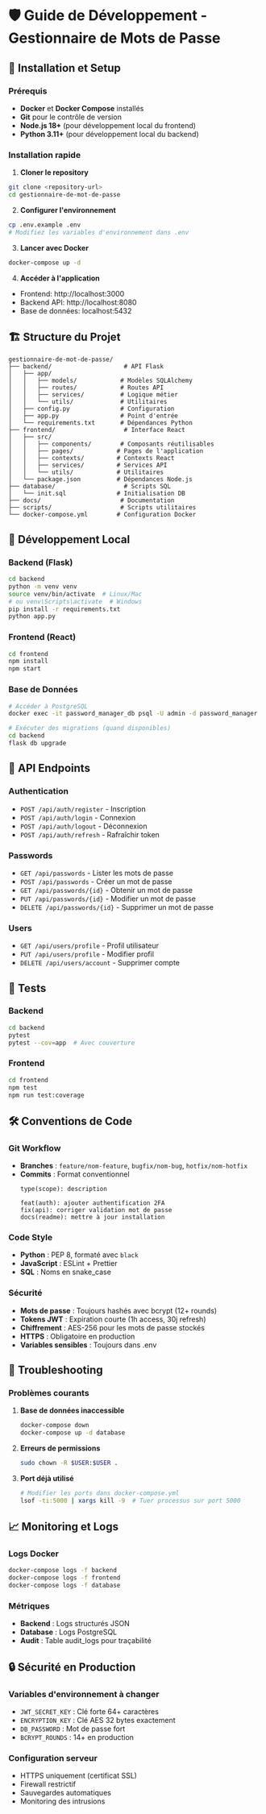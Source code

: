 # 🛡️ Guide de Développement - Gestionnaire de Mots de Passe

## 🚀 Installation et Setup

### Prérequis
- **Docker** et **Docker Compose** installés
- **Git** pour le contrôle de version
- **Node.js 18+** (pour développement local du frontend)
- **Python 3.11+** (pour développement local du backend)

### Installation rapide

1. **Cloner le repository**
```bash
git clone <repository-url>
cd gestionnaire-de-mot-de-passe
```

2. **Configurer l'environnement**
```bash
cp .env.example .env
# Modifiez les variables d'environnement dans .env
```

3. **Lancer avec Docker**
```bash
docker-compose up -d
```

4. **Accéder à l'application**
- Frontend: http://localhost:3000
- Backend API: http://localhost:8080
- Base de données: localhost:5432

## 🏗️ Structure du Projet

```
gestionnaire-de-mot-de-passe/
├── backend/                    # API Flask
│   ├── app/
│   │   ├── models/            # Modèles SQLAlchemy
│   │   ├── routes/            # Routes API
│   │   ├── services/          # Logique métier
│   │   └── utils/             # Utilitaires
│   ├── config.py              # Configuration
│   ├── app.py                 # Point d'entrée
│   └── requirements.txt       # Dépendances Python
├── frontend/                   # Interface React
│   ├── src/
│   │   ├── components/        # Composants réutilisables
│   │   ├── pages/            # Pages de l'application
│   │   ├── contexts/         # Contexts React
│   │   ├── services/         # Services API
│   │   └── utils/            # Utilitaires
│   └── package.json          # Dépendances Node.js
├── database/                   # Scripts SQL
│   └── init.sql              # Initialisation DB
├── docs/                      # Documentation
├── scripts/                   # Scripts utilitaires
└── docker-compose.yml        # Configuration Docker
```

## 🔧 Développement Local

### Backend (Flask)
```bash
cd backend
python -m venv venv
source venv/bin/activate  # Linux/Mac
# ou venv\Scripts\activate  # Windows
pip install -r requirements.txt
python app.py
```

### Frontend (React)
```bash
cd frontend
npm install
npm start
```

### Base de Données
```bash
# Accéder à PostgreSQL
docker exec -it password_manager_db psql -U admin -d password_manager

# Exécuter des migrations (quand disponibles)
cd backend
flask db upgrade
```

## 📡 API Endpoints

### Authentication
- `POST /api/auth/register` - Inscription
- `POST /api/auth/login` - Connexion
- `POST /api/auth/logout` - Déconnexion
- `POST /api/auth/refresh` - Rafraîchir token

### Passwords
- `GET /api/passwords` - Lister les mots de passe
- `POST /api/passwords` - Créer un mot de passe
- `GET /api/passwords/{id}` - Obtenir un mot de passe
- `PUT /api/passwords/{id}` - Modifier un mot de passe
- `DELETE /api/passwords/{id}` - Supprimer un mot de passe

### Users
- `GET /api/users/profile` - Profil utilisateur
- `PUT /api/users/profile` - Modifier profil
- `DELETE /api/users/account` - Supprimer compte

## 🧪 Tests

### Backend
```bash
cd backend
pytest
pytest --cov=app  # Avec couverture
```

### Frontend
```bash
cd frontend
npm test
npm run test:coverage
```

## 🛠️ Conventions de Code

### Git Workflow
- **Branches** : `feature/nom-feature`, `bugfix/nom-bug`, `hotfix/nom-hotfix`
- **Commits** : Format conventionnel
  ```
  type(scope): description
  
  feat(auth): ajouter authentification 2FA
  fix(api): corriger validation mot de passe
  docs(readme): mettre à jour installation
  ```

### Code Style
- **Python** : PEP 8, formaté avec `black`
- **JavaScript** : ESLint + Prettier
- **SQL** : Noms en snake_case

### Sécurité
- **Mots de passe** : Toujours hashés avec bcrypt (12+ rounds)
- **Tokens JWT** : Expiration courte (1h access, 30j refresh)
- **Chiffrement** : AES-256 pour les mots de passe stockés
- **HTTPS** : Obligatoire en production
- **Variables sensibles** : Toujours dans .env

## 🚨 Troubleshooting

### Problèmes courants
1. **Base de données inaccessible**
   ```bash
   docker-compose down
   docker-compose up -d database
   ```

2. **Erreurs de permissions**
   ```bash
   sudo chown -R $USER:$USER .
   ```

3. **Port déjà utilisé**
   ```bash
   # Modifier les ports dans docker-compose.yml
   lsof -ti:5000 | xargs kill -9  # Tuer processus sur port 5000
   ```

## 📈 Monitoring et Logs

### Logs Docker
```bash
docker-compose logs -f backend
docker-compose logs -f frontend
docker-compose logs -f database
```

### Métriques
- **Backend** : Logs structurés JSON
- **Database** : Logs PostgreSQL
- **Audit** : Table audit_logs pour traçabilité

## 🔒 Sécurité en Production

### Variables d'environnement à changer
- `JWT_SECRET_KEY` : Clé forte 64+ caractères
- `ENCRYPTION_KEY` : Clé AES 32 bytes exactement
- `DB_PASSWORD` : Mot de passe fort
- `BCRYPT_ROUNDS` : 14+ en production

### Configuration serveur
- HTTPS uniquement (certificat SSL)
- Firewall restrictif
- Sauvegardes automatiques
- Monitoring des intrusions